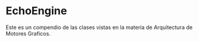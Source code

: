 # EchoEngine
Este es un compendio de las clases vistas en la materia de Arquitectura de Motores Graficos.
